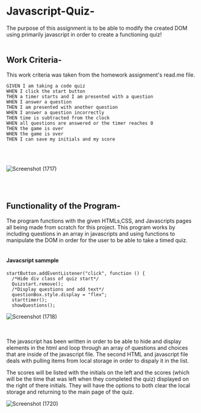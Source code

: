 # Javascript-Quiz-
The purpose of this assignment is to be able to modify the created DOM using primarily javascript in order to create a functioning quiz!
<br></br>

## Work Criteria-
This work criteria was taken from the homework assignment's read.me file.
```
GIVEN I am taking a code quiz
WHEN I click the start button
THEN a timer starts and I am presented with a question
WHEN I answer a question
THEN I am presented with another question
WHEN I answer a question incorrectly
THEN time is subtracted from the clock
WHEN all questions are answered or the timer reaches 0
THEN the game is over
WHEN the game is over
THEN I can save my initials and my score
```
<br></br>

![Screenshot (1717)](https://user-images.githubusercontent.com/82692900/121458923-2123c300-c95f-11eb-8309-0468cb4b3fa8.png)

<br></br>

## Functionality of the Program-
The program functions with the given HTMLs,CSS, and Javascripts pages all being made from scratch for this project. This program works by including questions in an array in javascripts and using functions to manipulate the DOM in order for the user to be able to take a timed quiz. 
<br></br>

#### Javacsript sammple

```Javasript
startButton.addEventListener("click", function () {
  /*Hide div class of quiz start*/
  Quizstart.remove();
  /*Display questions and add text*/
  questionBox.style.display = "flex";
  starttimer();
  showQuestions();
  ```

  ![Screenshot (1718)](https://user-images.githubusercontent.com/82692900/121459219-b1fa9e80-c95f-11eb-964c-0feb7b2afcae.png)


<br></br>
The javascript has been written in order to be able to hide and display elements in the html and loop through an array of questions and choices that are inside of the javascript file. The second HTML and javascript file deals with pulling items from local storage in order to dispaly it in the list.

The scores will be listed with the initials on the left and the scores (which will be the time that was left when they completed the quiz) displayed on the right of there initials. They will have the options to both clear the local storage and returning to the main page of the quiz.

![Screenshot (1720)](https://user-images.githubusercontent.com/82692900/121459900-e9b61600-c960-11eb-82e1-12c3d3feaec5.png)
